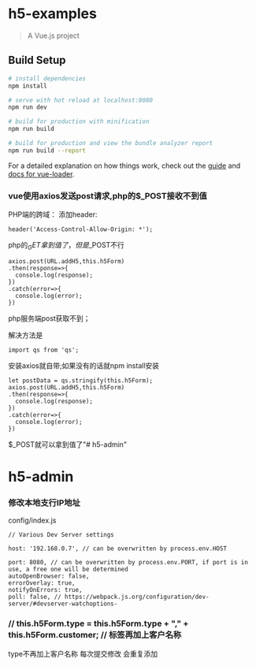 # h5-examples

> A Vue.js project

## Build Setup

``` bash
# install dependencies
npm install

# serve with hot reload at localhost:8080
npm run dev

# build for production with minification
npm run build

# build for production and view the bundle analyzer report
npm run build --report
```

For a detailed explanation on how things work, check out the [guide](http://vuejs-templates.github.io/webpack/) and [docs for vue-loader](http://vuejs.github.io/vue-loader).


### vue使用axios发送post请求,php的$_POST接收不到值

PHP端的跨域： 
添加header:  

    header('Access-Control-Allow-Origin: *');


php的$_GET拿到值了，但是$_POST不行  

    axios.post(URL.addH5,this.h5Form)
    .then(response=>{
      console.log(response);
    })
    .catch(error=>{
      console.log(error);
    })  

php服务端post获取不到；

解决方法是

    import qs from 'qs';

  安装axios就自带;如果没有的话就npm install安装  

    let postData = qs.stringify(this.h5Form);
    axios.post(URL.addH5,this.h5Form)
    .then(response=>{
      console.log(response);
    })
    .catch(error=>{
      console.log(error);
    })

$_POST就可以拿到值了"# h5-admin" 
# h5-admin


### 修改本地支行IP地址  

config/index.js

    // Various Dev Server settings

    host: '192.168.0.7', // can be overwritten by process.env.HOST
    
    port: 8080, // can be overwritten by process.env.PORT, if port is in use, a free one will be determined
    autoOpenBrowser: false,
    errorOverlay: true,
    notifyOnErrors: true,
    poll: false, // https://webpack.js.org/configuration/dev-server/#devserver-watchoptions-  


###       // this.h5Form.type = this.h5Form.type + "," + this.h5Form.customer; // 标签再加上客户名称 

type不再加上客户名称  每次提交修改 会重复添加
